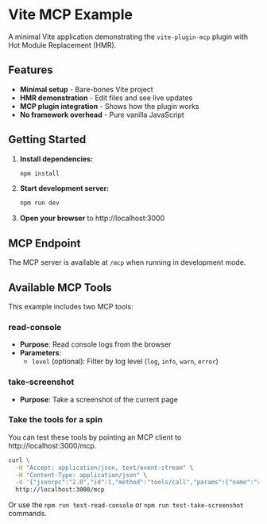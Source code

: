 # Vite MCP Example

A minimal Vite application demonstrating the `vite-plugin-mcp` plugin with Hot Module Replacement (HMR).

## Features

- **Minimal setup** - Bare-bones Vite project
- **HMR demonstration** - Edit files and see live updates
- **MCP plugin integration** - Shows how the plugin works
- **No framework overhead** - Pure vanilla JavaScript

## Getting Started

1. **Install dependencies:**

   ```sh
   npm install
   ```

2. **Start development server:**

   ```sh
   npm run dev
   ```

3. **Open your browser** to http://localhost:3000

## MCP Endpoint

The MCP server is available at `/mcp` when running in development mode.

## Available MCP Tools

This example includes two MCP tools:

### read-console

- **Purpose**: Read console logs from the browser
- **Parameters**:
  - `level` (optional): Filter by log level (`log`, `info`, `warn`, `error`)

### take-screenshot

- **Purpose**: Take a screenshot of the current page

### Take the tools for a spin

You can test these tools by pointing an MCP client to http://localhost:3000/mcp.

```sh
curl \
  -H "Accept: application/json, text/event-stream" \
  -H "Content-Type: application/json" \
  -d '{"jsonrpc":"2.0","id":1,"method":"tools/call","params":{"name":"read-console","arguments":{"level":"info"}}}' \
  http://localhost:3000/mcp
```

Or use the `npm run test-read-console` or `npm run test-take-screenshot` commands.
